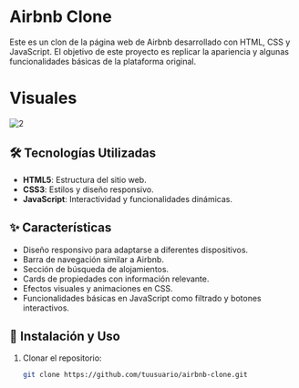 # Airbnb Clone

Este es un clon de la página web de Airbnb desarrollado con HTML, CSS y JavaScript. El objetivo de este proyecto es replicar la apariencia y algunas funcionalidades básicas de la plataforma original.
# Visuales

![2](https://github.com/user-attachments/assets/62f7c33c-191b-4a3b-b555-a814999f3636)

## 🛠️ Tecnologías Utilizadas

- **HTML5**: Estructura del sitio web.
- **CSS3**: Estilos y diseño responsivo.
- **JavaScript**: Interactividad y funcionalidades dinámicas.

## ✨ Características

- Diseño responsivo para adaptarse a diferentes dispositivos.
- Barra de navegación similar a Airbnb.
- Sección de búsqueda de alojamientos.
- Cards de propiedades con información relevante.
- Efectos visuales y animaciones en CSS.
- Funcionalidades básicas en JavaScript como filtrado y botones interactivos.

## 🚀 Instalación y Uso

1. Clonar el repositorio:
   ```sh
   git clone https://github.com/tuusuario/airbnb-clone.git
